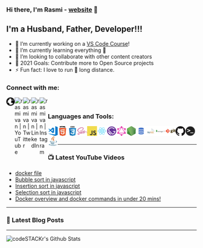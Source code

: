 ### Hi there, I'm Rasmi - [website] 👋

## I'm a Husband, Father, Developer!!!
- 🔭 I’m currently working on a [VS Code Course][website]!
- 🌱 I’m currently learning everything 🤣
- 👯 I’m looking to collaborate with other content creators
- 🥅 2021 Goals: Contribute more to Open Source projects
- ⚡ Fun fact: I love to run 🏃 long distance.

### Connect with me:

[<img align="left" alt="rasmivan.com" width="22px" src="https://raw.githubusercontent.com/iconic/open-iconic/master/svg/globe.svg" />][website]
[<img align="left" alt="rasmivan | YouTube" width="22px" src="https://cdn.jsdelivr.net/npm/simple-icons@v3/icons/youtube.svg" />][youtube]
[<img align="left" alt="rasmivan | Twitter" width="22px" src="https://cdn.jsdelivr.net/npm/simple-icons@v3/icons/twitter.svg" />][twitter]
[<img align="left" alt="rasmivan | LinkedIn" width="22px" src="https://cdn.jsdelivr.net/npm/simple-icons@v3/icons/linkedin.svg" />][linkedin]
[<img align="left" alt="rasmivan | Instagram" width="22px" src="https://cdn.jsdelivr.net/npm/simple-icons@v3/icons/instagram.svg" />][instagram]

<br />

### Languages and Tools:

<img align="left" alt="Visual Studio Code" width="26px" src="https://raw.githubusercontent.com/github/explore/80688e429a7d4ef2fca1e82350fe8e3517d3494d/topics/visual-studio-code/visual-studio-code.png" />
<img align="left" alt="HTML5" width="26px" src="https://raw.githubusercontent.com/github/explore/80688e429a7d4ef2fca1e82350fe8e3517d3494d/topics/html/html.png" />
<img align="left" alt="CSS3" width="26px" src="https://raw.githubusercontent.com/github/explore/80688e429a7d4ef2fca1e82350fe8e3517d3494d/topics/css/css.png" />
<img align="left" alt="Sass" width="26px" src="https://raw.githubusercontent.com/github/explore/80688e429a7d4ef2fca1e82350fe8e3517d3494d/topics/sass/sass.png" />
<img align="left" alt="JavaScript" width="26px" src="https://raw.githubusercontent.com/github/explore/80688e429a7d4ef2fca1e82350fe8e3517d3494d/topics/javascript/javascript.png" />
<img align="left" alt="React" width="26px" src="https://raw.githubusercontent.com/github/explore/80688e429a7d4ef2fca1e82350fe8e3517d3494d/topics/react/react.png"/>
<img align="left" alt="Gatsby" width="26px" src="https://raw.githubusercontent.com/github/explore/e94815998e4e0713912fed477a1f346ec04c3da2/topics/gatsby/gatsby.png" />
<img align="left" alt="GraphQL" width="26px" src="https://raw.githubusercontent.com/github/explore/80688e429a7d4ef2fca1e82350fe8e3517d3494d/topics/graphql/graphql.png" />
<img align="left" alt="Node.js" width="26px" src="https://raw.githubusercontent.com/github/explore/80688e429a7d4ef2fca1e82350fe8e3517d3494d/topics/nodejs/nodejs.png" />
<img align="left" alt="SQL" width="26px" src="https://raw.githubusercontent.com/github/explore/80688e429a7d4ef2fca1e82350fe8e3517d3494d/topics/sql/sql.png" />
<img align="left" alt="MySQL" width="26px" src="https://raw.githubusercontent.com/github/explore/80688e429a7d4ef2fca1e82350fe8e3517d3494d/topics/mysql/mysql.png" />
<img align="left" alt="MongoDB" width="26px" src="https://raw.githubusercontent.com/github/explore/80688e429a7d4ef2fca1e82350fe8e3517d3494d/topics/mongodb/mongodb.png" />
<img align="left" alt="Git" width="26px" src="https://raw.githubusercontent.com/github/explore/80688e429a7d4ef2fca1e82350fe8e3517d3494d/topics/git/git.png" />
<img align="left" alt="GitHub" width="26px" src="https://raw.githubusercontent.com/github/explore/78df643247d429f6cc873026c0622819ad797942/topics/github/github.png" />
<img align="left" alt="HTML5" width="26px" src="https://raw.githubusercontent.com/github/explore/80688e429a7d4ef2fca1e82350fe8e3517d3494d/topics/terminal/terminal.png" />
<img align="left" alt="HTML5" width="26px" src="https://raw.githubusercontent.com/github/explore/80688e429a7d4ef2fca1e82350fe8e3517d3494d/topics/java/java.png" />

<br />
<br />

---

### 📺 Latest YouTube Videos
<!-- YOUTUBE:START -->
- [docker file](https://www.youtube.com/watch?v=F5OexKwnCmE)
- [Bubble sort in javascript](https://www.youtube.com/watch?v=FhG-TFePAkI)
- [Insertion sort in javascript](https://www.youtube.com/watch?v=EyyVji6uIRk)
- [Selection sort in javascript](https://www.youtube.com/watch?v=TiTF1kBynq8)
- [Docker overview and docker commands in under 20 mins!](https://www.youtube.com/watch?v=GsbaiU94k6U)
<!-- YOUTUBE:END -->

---

### 📕 Latest Blog Posts
<!-- BLOG-POST-LIST:START -->
<!-- BLOG-POST-LIST:END -->

---

<img align="left" alt="codeSTACKr's Github Stats" src="https://github-readme-stats.vercel.app/api?username=irasmivan&show_icons=true&hide_border=true" />

[website]: https://rasmivan.com
[twitter]: https://twitter.com/rasmivan
[youtube]: https://www.youtube.com/channel/UC-jobn9F2sqbevsGkhUgUKQ
[instagram]: https://instagram.com/rasmivan
[linkedin]: https://www.linkedin.com/in/rasmivan-ilangovan-a9853b70/
